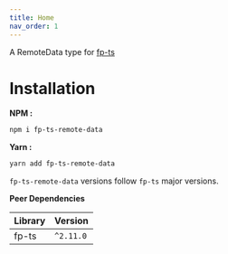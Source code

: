 ```yaml
---
title: Home
nav_order: 1
---
```

A RemoteData type for [fp-ts](https://github.com/gcanti/fp-ts)

# Installation

**NPM :**

```sh
npm i fp-ts-remote-data
```

**Yarn :**

```sh
yarn add fp-ts-remote-data
```

`fp-ts-remote-data` versions follow `fp-ts` major versions.

**Peer Dependencies**

| Library | Version   |
| ------- |-----------|
| fp-ts   | `^2.11.0` |
